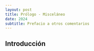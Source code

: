 ```yaml
---
layout: post
title: Prólogo - Misceláneo
date: 2024
subtitle: Prefacio a otros comentarios
---
```


## Introducción



